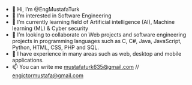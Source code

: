 - 👋 Hi, I’m @EngMustafaTurk
- 👀 I’m interested in Software Engineering 
- 🌱 I’m currently learning field of Artificial intelligence (AI), Machine learning (ML) & Cyber security
- 💞️ I’m looking to collaborate on Web projects and software engineering projects in programming languages such as C, C#, Java, JavaScript, Python, HTML, CSS, PHP and SQL.
- 💞️ I have experience in many areas such as web, desktop and mobile applications.
- 📫 You can write me mustafaturk635@gmail.com  // engictormustafa@gmail.com

<!---
EngMustafaTurk/EngMustafaTurk is a ✨ special ✨ repository because its `README.md` (this file) appears on your GitHub profile.
You can click the Preview link to take a look at your changes.
--->
